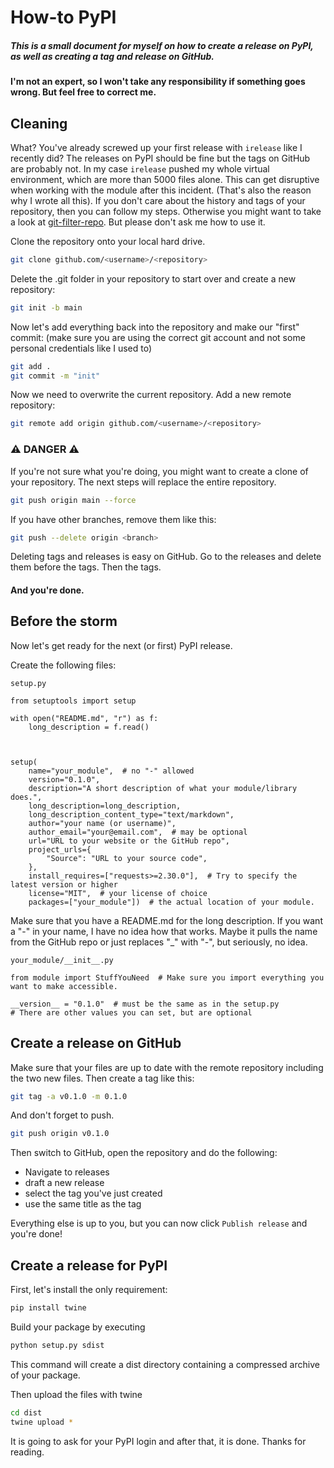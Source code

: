 # How-to PyPI

##### This is a small document for myself on how to create a release on PyPI, as well as creating a tag and release on GitHub.

#### I'm not an expert, so I won't take any responsibility if something goes wrong. But feel free to correct me.

## Cleaning

What? You've already screwed up your first release with `irelease` like I recently did? 
The releases on PyPI should be fine but the tags on GitHub are probably not.
In my case `irelease` pushed my whole virtual environment, which are more than 5000 files alone.
This can get disruptive when working with the module after this incident. (That's also the reason why I wrote all this).
If you don't care about the history and tags of your repository, then you can follow my steps.
Otherwise you might want to take a look at [git-filter-repo](https://github.com/newren/git-filter-repo). But please don't ask me how to use it.


Clone the repository onto your local hard drive.
```bash
git clone github.com/<username>/<repository>
```
Delete the .git folder in your repository to start over and create a new repository:
```bash
git init -b main
```

Now let's add everything back into the repository and make our "first" commit:
(make sure you are using the correct git account and not some personal credentials like I used to)
```bash
git add .
git commit -m "init"
```

Now we need to overwrite the current repository.
Add a new remote repository:
```bash
git remote add origin github.com/<username>/<repository>
```

### ⚠️ DANGER ⚠️

If you're not sure what you're doing, you might want to create a clone of your repository.
The next steps will replace the entire repository.

```bash
git push origin main --force
```

If you have other branches, remove them like this:
```bash
git push --delete origin <branch>
```

Deleting tags and releases is easy on GitHub. Go to the releases and delete them before the tags. Then the tags.

#### And you're done.


## Before the storm

Now let's get ready for the next (or first) PyPI release.

Create the following files:

`setup.py`
```python3
from setuptools import setup

with open("README.md", "r") as f:
    long_description = f.read()



setup(
    name="your_module",  # no "-" allowed
    version="0.1.0",
    description="A short description of what your module/library does.",
    long_description=long_description,
    long_description_content_type="text/markdown",
    author="your name (or username)",
    author_email="your@email.com",  # may be optional
    url="URL to your website or the GitHub repo",
    project_urls={
        "Source": "URL to your source code",
    },
    install_requires=["requests>=2.30.0"],  # Try to specify the latest version or higher
    license="MIT",  # your license of choice
    packages=["your_module"])  # the actual location of your module.
```
Make sure that you have a README.md for the long description.
If you want a "-" in your name, I have no idea how that works. Maybe it pulls the name from the GitHub repo or just replaces "_" with "-", but seriously, no idea.


`your_module/__init__.py`
```python3
from module import StuffYouNeed  # Make sure you import everything you want to make accessible.

__version__ = "0.1.0"  # must be the same as in the setup.py
# There are other values you can set, but are optional
```

## Create a release on GitHub

Make sure that your files are up to date with the remote repository including the two new files.
Then create a tag like this:
```bash
git tag -a v0.1.0 -m 0.1.0
```
And don't forget to push.
```bash
git push origin v0.1.0
```

Then switch to GitHub, open the repository and do the following:
- Navigate to releases
- draft a new release
- select the tag you've just created
- use the same title as the tag

Everything else is up to you, but you can now click `Publish release` and you're done!

## Create a release for PyPI

First, let's install the only requirement:
```bash
pip install twine
```

Build your package by executing
```bash
python setup.py sdist
```
This command will create a dist directory containing a compressed archive of your package.

Then upload the files with twine
```bash
cd dist
twine upload *
```

It is going to ask for your PyPI login and after that, it is done.
Thanks for reading.
